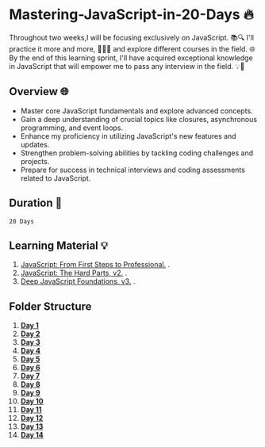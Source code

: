 # Mastering-JavaScript-in-20-Days 🔥

Throughout  two weeks,I will be focusing exclusively on JavaScript. 📚🔍 I'll practice it more and more, 🏋️‍♂️💪 and explore different courses in the field. 🌐 By the end of this learning sprint, I'll have acquired exceptional knowledge in JavaScript that will empower me to pass any interview in the field. 💡💼


## Overview 🌐

- Master core JavaScript fundamentals and explore advanced concepts.
- Gain a deep understanding of crucial topics like closures, asynchronous programming, and event loops.
- Enhance my proficiency in utilizing JavaScript's new features and updates.
- Strengthen problem-solving abilities by tackling coding challenges and projects.
- Prepare for success in technical interviews and coding assessments related to JavaScript.


## Duration 📅

    20 Days 


## Learning Material 💡

1. [JavaScript: From First Steps to Professional.](https://frontendmasters.com/courses/javascript-first-steps/changing-a-web-page-exercise/) .
2. [JavaScript: The Hard Parts, v2.](https://frontendmasters.com/courses/javascript-hard-parts-v2/) .
3. [Deep JavaScript Foundations, v3.](https://frontendmasters.com/courses/deep-javascript-v3/) .

## Folder Structure

1. [**Day 1**](https://github.com/sajidaqadomi/Mastering-JavaScript-in-20-Days/blob/main/Day1.md)
1. [**Day 2**](https://github.com/sajidaqadomi/Mastering-JavaScript-in-20-Days/blob/main/Day2.md)
1. [**Day 3**](https://github.com/sajidaqadomi/Mastering-JavaScript-in-20-Days/blob/main/Day3.md)
1. [**Day 4**](https://github.com/sajidaqadomi/Mastering-JavaScript-in-20-Days/blob/main/Day4.md)
1. [**Day 5**](https://github.com/sajidaqadomi/Mastering-JavaScript-in-20-Days/blob/main/Day5.md)
1. [**Day 6**](https://github.com/sajidaqadomi/Mastering-JavaScript-in-20-Days/blob/main/Day6.md)
1. [**Day 7**](https://github.com/sajidaqadomi/Mastering-JavaScript-in-20-Days/blob/main/Day7.md)
1. [**Day 8**](https://github.com/sajidaqadomi/Mastering-JavaScript-in-20-Days/blob/main/Day8.md)
1. [**Day 9**](https://github.com/sajidaqadomi/Mastering-JavaScript-in-20-Days/blob/main/Day9.md)
1. [**Day 10**](https://github.com/sajidaqadomi/Mastering-JavaScript-in-20-Days/blob/main/Day10.md)
1. [**Day 11**](https://github.com/sajidaqadomi/Mastering-JavaScript-in-20-Days/blob/main/Day11.md)
1. [**Day 12**](https://github.com/sajidaqadomi/Mastering-JavaScript-in-20-Days/blob/main/Day12.md)
1. [**Day 13**](https://github.com/sajidaqadomi/Mastering-JavaScript-in-20-Days/blob/main/Day13.md)
1. [**Day 14**](https://github.com/sajidaqadomi/Mastering-JavaScript-in-20-Days/blob/main/Day14.md)

